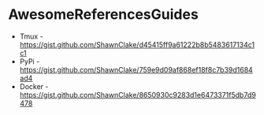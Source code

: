 # AwesomeReferencesGuides

* Tmux - https://gist.github.com/ShawnClake/d45415ff9a61222b8b5483617134c1c1
* PyPi - https://gist.github.com/ShawnClake/759e9d09af868ef18f8c7b39d1684ad4
* Docker - https://gist.github.com/ShawnClake/8650930c9283d1e6473371f5db7d9478






